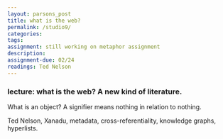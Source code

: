 ```yaml
---  
layout: parsons_post  
title: what is the web?
permalink: /studio9/  
categories:   
tags:  
assignment: still working on metaphor assignment
description: 
assignment-due: 02/24
readings: Ted Nelson
---  
```


### lecture: what is the web? A new kind of literature.

What is an object? A signifier means nothing in relation to nothing. 

Ted Nelson, Xanadu, metadata, cross-referentiality, knowledge graphs, hyperlists.

